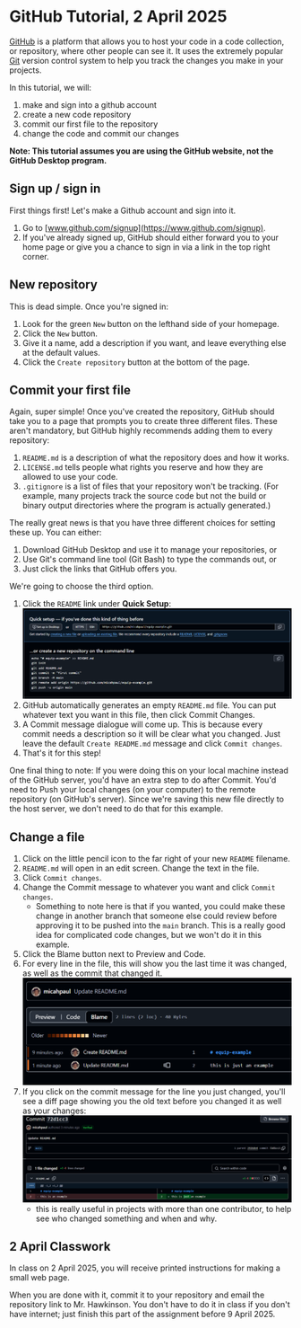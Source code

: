 # GitHub Tutorial, 2 April 2025

[GitHub](https://www.github.com) is a platform that allows you to host your code in a code collection, or repository, where other people can see it. It uses the extremely popular [Git](https://git-scm.com/) version control system to help you track the changes you make in your projects.

In this tutorial, we will:
1. make and sign into a github account
1. create a new code repository
1. commit our first file to the repository
1. change the code and commit our changes

**Note: This tutorial assumes you are using the GitHub website, not the GitHub Desktop program.**

## Sign up / sign in
First things first! Let's make a Github account and sign into it.

1. Go to [www.github.com/signup](https://www.github.com/signup).
1. If you've already signed up, GitHub should either forward you to your home page or give you a chance to sign in via a link in the top right corner.

## New repository
This is dead simple. Once you're signed in:
1. Look for the green `New` button on the lefthand side of your homepage.
1. Click the `New` button.
1. Give it a name, add a description if you want, and leave everything else at the default values.
1. Click the `Create repository` button at the bottom of the page.

## Commit your first file
Again, super simple! Once you've created the repository, GitHub should take you to a page that prompts you to create three different files. These aren't mandatory, but GitHub highly recommends adding them to every repository:
1. `README.md` is a description of what the repository does and how it works.
1. `LICENSE.md` tells people what rights you reserve and how they are allowed to use your code.
1. `.gitignore` is a list of files that your repository won't be tracking. (For example, many projects track the source code but not the build or binary output directories where the program is actually generated.)

The really great news is that you have three different choices for setting these up. You can either:
1. Download GitHub Desktop and use it to manage your repositories, or
1. Use Git's command line tool (Git Bash) to type the commands out, or
1. Just click the links that GitHub offers you. 

We're going to choose the third option.

1. Click the `README` link under **Quick Setup**:
![setting up your new repository](image.png)
1. GitHub automatically generates an empty `README.md` file. You can put whatever text you want in this file, then click Commit Changes.
1. A Commit message dialogue will come up. This is because every commit needs a description so it will be clear what you changed. Just leave the default `Create README.md` message and click `Commit changes`.
1. That's it for this step!

One final thing to note: If you were doing this on your local machine instead of the GitHub server, you'd have an extra step to do after Commit. You'd need to Push your local changes (on your computer) to the remote repository (on GitHub's server). Since we're saving this new file directly to the host server, we don't need to do that for this example.

## Change a file
1. Click on the little pencil icon to the far right of your new `README` filename. 
1. `README.md` will open in an edit screen. Change the text in the file. 
1. Click `Commit changes`.
1. Change the Commit message to whatever you want and click `Commit changes`.
    - Something to note here is that if you wanted, you could make these change in another branch that someone else could review before approving it to be pushed into the `main` branch. This is a really good idea for complicated code changes, but we won't do it in this example.
1. Click the Blame button next to Preview and Code. 
1. For every line in the file, this will show you the last time it was changed, as well as the commit that changed it. ![blame screen](image-1.png)
1. If you click on the commit message for the line you just changed, you'll see a diff page showing you the old text before you changed it as well as your changes: ![blame detail](image-2.png)
    - this is really useful in projects with more than one contributor, to help see who changed something and when and why.

## 2 April Classwork
In class on 2 April 2025, you will receive printed instructions for making a small web page. 

When you are done with it, commit it to your repository and email the repository link to Mr. Hawkinson. You don't have to do it in class if you don't have internet; just finish this part of the assignment before 9 April 2025.